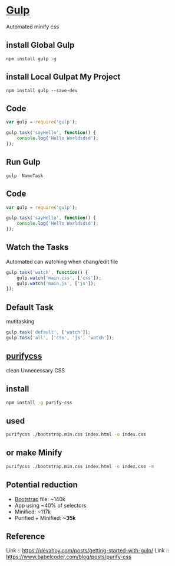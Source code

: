 #  [Gulp](http://gulpjs.com/)
Automated minify css
## install  Global  Gulp
```
npm install gulp -g
```

## install  Local  Gulpat My Project
```
npm install gulp --save-dev
```

## Code
```javascript
var gulp = require('gulp');

gulp.task('sayHello', function() {
	console.log('Hello Worldsdsd');
});
```

## Run  Gulp
```
gulp  NameTask
```
## Code
```javascript
var gulp = require('gulp');

gulp.task('sayHello', function() {
	console.log('Hello Worldsdsd');
});
```
## Watch the Tasks
Automated  can watching  when chang/edit file
```javascript
gulp.task('watch', function() {
    gulp.watch('main.css', ['css']);
    gulp.watch('main.js', ['js']);
});
```
## Default Task
mutitasking
```javascript
gulp.task('default', ['watch']);
gulp.task('all', ['css', 'js', 'watch']);
```

## [purifycss](https://github.com/purifycss/purifycss)
clean Unnecessary CSS

## install
```bash
npm install -g purify-css
```
## used
```bash
purifycss ./bootstrap.min.css index.html -o index.css
```
## or make Minify
```bash
purifycss ./bootstrap.min.css index.html -o index.css -m
```

## Potential reduction

* [Bootstrap](https://github.com/twbs/bootstrap) file: ~140k
* App using ~40% of selectors.
* Minified: ~117k
* Purified + Minified: **~35k**

## Reference
Link :: https://devahoy.com/posts/getting-started-with-gulp/
Link ::  https://www.babelcoder.com/blog/posts/purify-css

